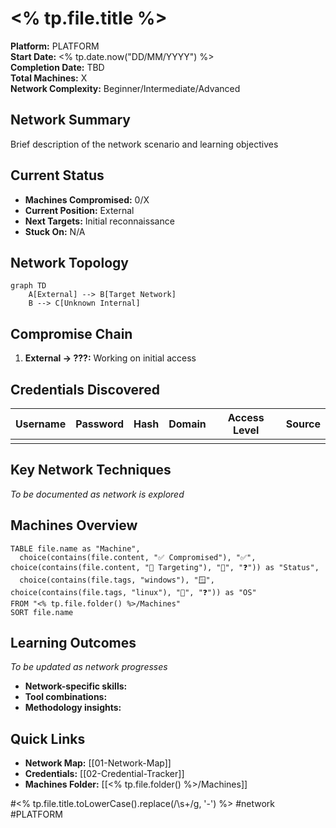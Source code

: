# <% tp.file.title %>

**Platform:** PLATFORM  
**Start Date:** <% tp.date.now("DD/MM/YYYY") %>  
**Completion Date:** TBD  
**Total Machines:** X  
**Network Complexity:** Beginner/Intermediate/Advanced

## Network Summary

Brief description of the network scenario and learning objectives

## Current Status

- **Machines Compromised:** 0/X
- **Current Position:** External
- **Next Targets:** Initial reconnaissance
- **Stuck On:** N/A

## Network Topology

```mermaid
graph TD
    A[External] --> B[Target Network]
    B --> C[Unknown Internal]
```

## Compromise Chain

1. **External → ???:** Working on initial access

## Credentials Discovered

|Username|Password|Hash|Domain|Access Level|Source|
|---|---|---|---|---|---|
|||||||

## Key Network Techniques

_To be documented as network is explored_

## Machines Overview

```dataview
TABLE file.name as "Machine", 
  choice(contains(file.content, "✅ Compromised"), "✅", choice(contains(file.content, "🎯 Targeting"), "🎯", "❓")) as "Status",
  choice(contains(file.tags, "windows"), "🪟", choice(contains(file.tags, "linux"), "🐧", "❓")) as "OS"
FROM "<% tp.file.folder() %>/Machines"
SORT file.name
```

## Learning Outcomes

_To be updated as network progresses_

- **Network-specific skills:**
- **Tool combinations:**
- **Methodology insights:**

## Quick Links

- **Network Map:** [[01-Network-Map]]
- **Credentials:** [[02-Credential-Tracker]]
- **Machines Folder:** [[<% tp.file.folder() %>/Machines]]

#<% tp.file.title.toLowerCase().replace(/\s+/g, '-') %> #network #PLATFORM